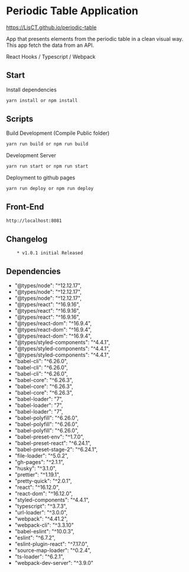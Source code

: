 # Periodic Table Application

https://LisCT.github.io/periodic-table

App that presents elements from the periodic table in a clean visual way. This app fetch the data from an API.

React Hooks / Typescript / Webpack

## Start

Install dependencies

```bash
yarn install or npm install
```

## Scripts

Build Development (Compile Public folder)

```bash
yarn run build or npm run build
```

Development Server

```bash
yarn run start or npm run start
```

Deployment to github pages

```bash
yarn run deploy or npm run deploy
```

## Front-End

```bash
http://localhost:8081
```

## Changelog

```bash
    * v1.0.1 initial Released
```

## Dependencies

- "@types/node": "^12.12.17",
- "@types/node": "^12.12.17",
- "@types/node": "^12.12.17",
- "@types/react": "^16.9.16",
- "@types/react": "^16.9.16",
- "@types/react": "^16.9.16",
- "@types/react-dom": "^16.9.4",
- "@types/react-dom": "^16.9.4",
- "@types/react-dom": "^16.9.4",
- "@types/styled-components": "^4.4.1",
- "@types/styled-components": "^4.4.1",
- "@types/styled-components": "^4.4.1",
- "babel-cli": "^6.26.0",
- "babel-cli": "^6.26.0",
- "babel-cli": "^6.26.0",
- "babel-core": "^6.26.3",
- "babel-core": "^6.26.3",
- "babel-core": "^6.26.3",
- "babel-loader": "7",
- "babel-loader": "7",
- "babel-loader": "7",
- "babel-polyfill": "^6.26.0",
- "babel-polyfill": "^6.26.0",
- "babel-polyfill": "^6.26.0",
- "babel-preset-env": "^1.7.0",
- "babel-preset-react": "^6.24.1",
- "babel-preset-stage-2": "^6.24.1",
- "file-loader": "^5.0.2",
- "gh-pages": "^2.1.1",
- "husky": "^3.1.0",
- "prettier": "^1.19.1",
- "pretty-quick": "^2.0.1",
- "react": "^16.12.0",
- "react-dom": "^16.12.0",
- "styled-components": "^4.4.1",
- "typescript": "^3.7.3",
- "url-loader": "^3.0.0",
- "webpack": "^4.41.2",
- "webpack-cli": "^3.3.10"
- "babel-eslint": "^10.0.3",
- "eslint": "^6.7.2",
- "eslint-plugin-react": "^7.17.0",
- "source-map-loader": "^0.2.4",
- "ts-loader": "^6.2.1",
- "webpack-dev-server": "^3.9.0"

